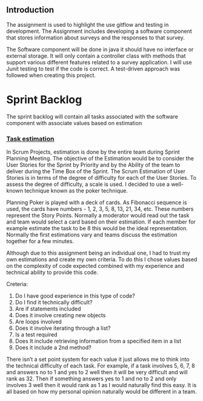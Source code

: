## Introduction

The assignment is used to highlight the use gitflow and testing in development. The Assignment includes developing a software component that stores information about surveys and the responses to that survey.

The Software component will be done in java it should have no interface or external storage. It will only contain a controller class with methods that support various different features related to a survey application. I will use Junit testing to test if the code is correct. A test-driven approach was followed when creating this project.

# Sprint Backlog

The sprint backlog will contain all tasks associated with the software component with associate values based on estimation

### [Task estimation](https://www.tutorialspoint.com/estimation_techniques/estimation_techniques_planning_poker.html)

In Scrum Projects, estimation is done by the entire team during Sprint Planning Meeting. The objective of the Estimation would be to consider the User Stories for the Sprint by Priority and by the Ability of the team to deliver during the Time Box of the Sprint. The Scrum Estimation of User Stories is in terms of the degree of difficulty for each of the User Stories. To assess the degree of difficulty, a scale is used. I decided to use a well-known technique known as the poker technique. 

Planning Poker is played with a deck of cards. As Fibonacci sequence is used, the cards have numbers - 1, 2, 3, 5, 8, 13, 21, 34, etc. These numbers represent the Story Points. Normally a moderator would read out the task and team would select a card based on their estimation. If each member for example estimate the task to be 8 this would be the ideal representation. Normally the first estimations vary and teams discuss the estimation together for a few minutes.

Although due to this assignment being an individual one, I had to trust my own estimations and create my own criteria. To do this I chose values based on the complexity of code expected combined with my experience and technical ability to provide this code.

Creteria:
1.	Do I have good experience in this type of code?
2.	Do I find it technically difficult?
3.	Are if statements included 
4.	Does it involve creating new objects 
5.	Are loops involved
6.	Does it involve iterating through a list?
7.	Is a test required
8.	Does It include retrieving information from a specified item in a list
9.	Does it include a 2nd method? 


There isn’t a set point system for each value it just allows me to think into the technical difficulty of each task. For example, if a task involves 5, 6, 7, 8 and answers no to 1 and yes to 2 well then it will be very difficult and will rank as 32. Then if something answers yes to 1 and no to 2 and only involves 3 well then it would rank as 1 as I would naturally find this easy. It is all based on how my personal opinion naturally would be different in a team.